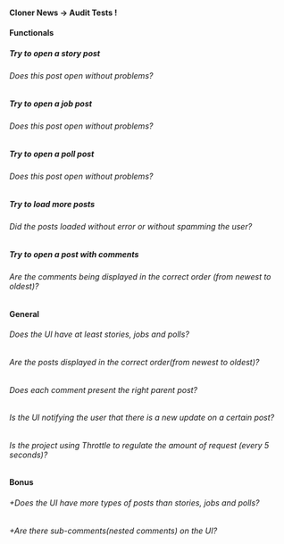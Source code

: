 #### Cloner News → Audit Tests !

#### Functionals

##### Try to open a story post

###### Does this post open without problems?

##### Try to open a job post

###### Does this post open without problems?

##### Try to open a poll post

###### Does this post open without problems?

##### Try to load more posts

###### Did the posts loaded without error or without spamming the user?

##### Try to open a post with comments

###### Are the comments being displayed in the correct order (from newest to oldest)?

#### General

###### Does the UI have at least stories, jobs and polls?

###### Are the posts displayed in the correct order(from newest to oldest)?

###### Does each comment present the right parent post?

###### Is the UI notifying the user that there is a new update on a certain post?

###### Is the project using Throttle to regulate the amount of request (every 5 seconds)?

#### Bonus

###### +Does the UI have more types of posts than stories, jobs and polls?

###### +Are there sub-comments(nested comments) on the UI?
